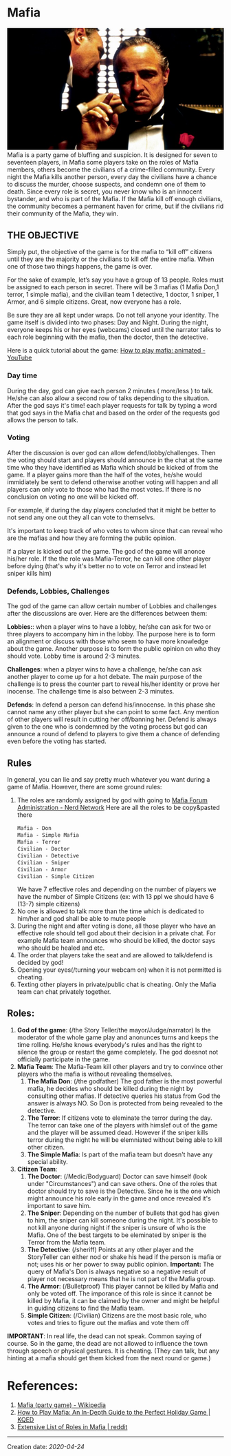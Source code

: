 # Mafia
![image.png](/img/games/godfather.png)
Mafia is a party game of bluffing and suspicion. It is designed for seven to seventeen players, in Mafia some players take on the roles of Mafia members, others become the civilians of a crime-filled community.
Every night the Mafia kills another person, every day the civilians have a chance to discuss the murder, choose suspects, and condemn one of them to death. Since every role is secret, you never know who is an innocent bystander, and who is part of the Mafia. If the Mafia kill off enough civilians, the community becomes a permanent haven for crime, but if the civilians rid their community of the Mafia, they win.

## THE OBJECTIVE
Simply put, the objective of the game is for the mafia to “kill off” citizens until they are the majority or the civilians to kill off the entire mafia. When one of those two things happens, the game is over.

For the sake of example, let’s say you have a group of 13 people. Roles must be assigned to each person in secret. There will be 3 mafias (1 Mafia Don,1 terror, 1 simple mafia), and the civilian team 1 detective, 1 doctor, 1 sniper, 1 Armor, and 6 simple citizens. Great, now everyone has a role. 

Be sure they are all kept under wraps. Do not tell anyone your identity. The game itself is divided into two phases: Day and Night. During the night, everyone keeps his or her eyes (webcams) closed until the narrator talks to each role beginning with the mafia, then the doctor, then the detective. 

Here is a quick tutorial about the game: [How to play mafia: animated - YouTube][HTPMAY]

### Day time
During the day, god can give each person 2 minutes ( more/less ) to talk. He/she can also allow a second row of talks depending to the situation.
After the god says it's time! each player requests for talk by typing a word that god says in the Mafia chat and based on the order of the requests god allows the person to talk.

### Voting
After the discussion is over god can allow defend/lobby/challenges.
Then the voting should start and players should announce in the chat at the same time who they have identified as Mafia which should be kicked of from the game.
If a player gains more than the half of the votes, he/she would immidiately be sent to defend otherwise another voting will happen and all players can only vote to those who had the most votes. If there is no conclusion on voting no one will be kicked off. 

For example, if during the day players concluded that it might be better to not send any one out they all can vote to themselvs.

It's important to keep track of who votes to whom since that can reveal who are the mafias and how they are forming the public opinion.

If a player is kicked out of the game. The god of the game will anonce his/her role. If the the role was Mafia-Terror, he can kill one other player before dying (that's why it's better no to vote on Terror and instead let sniper kills him)

### Defends, Lobbies, Challenges
The god of the game can allow certain number of Lobbies and challenges after the discussions are over. Here are the differences between them:

**Lobbies:**: when a player wins to have a lobby, he/she can ask for two or three players to accompany him in the lobby. The purpose here is to form an alignment or discuss with those who seem to have more knowledge about the game. Another purpose is to form the public opinion on who they should vote. Lobby time is around 2-3 minutes.

**Challenges**: when a player wins to have a challenge, he/she can ask another player to come up for a hot debate. The main purpose of the challenge is to press the counter part to reveal his/her identity or prove her inocense. The challenge time is also between 2-3 minutes.

**Defends**: In defend a person can defend his/innocense. In this phase she cannot name any other player but she can point to some fact. Any mention of other players will result in cutting her off/banning her. Defend is always given to the one who is condemned by the voting process but god can announce a round of defend to players to give them a chance of defending even before the voting has started.


## Rules
In general, you can lie and say pretty much whatever you want during a game of Mafia. However, there are some ground rules:

1. The roles are randomly assigned by god with going to [Mafia Forum Administration - Nerd Network][MFANN]
   Here are all the roles to be copy&pasted there
   ```
   Mafia - Don
   Mafia - Simple Mafia
   Mafia - Terror
   Civilian - Doctor
   Civilian - Detective
   Civilian - Sniper
   Civilian - Armor
   Civilian - Simple Citizen
   ```   
   We have 7 effective roles and depending on the number of players we have the number of Simple Citizens (ex: with 13 ppl we should have 6 (13-7) simple citizens)
1. No one is allowed to talk more than the time which is dedicated to him/her and god shall be able to mute people
2. During the night and after voting is done, all those player who have an effective role should tell god about their decision in a private chat. For example Mafia team announces who should be killed, the doctor says who should be healed and etc.
3. The order that players take the seat and are allowed to talk/defend is decided by god!
4. Opening your eyes(/turning your webcam on) when it is not permitted is cheating.
5. Texting other players in private/public chat is cheating. Only the Mafia team can chat privately together.
## Roles:
1. **God of the game**: (/the Story Teller/the mayor/Judge/narrator)
   Is the moderator of the whole game play and anonunces turns and keeps the time rolling. He/she knows everybody's rules and has the right to silence the group or restart the game completely. The god doesnot not officially participate in the game.
1. **Mafia Team**:
   The Mafia-Team kill other players and try to convince other players who the mafia is without revealing themselves.
   1. **The Mafia Don**: (/the godfather)
      The god father is the most powerful mafia, he decides who should be killed during the night by consulting other mafias. If detective queries his status from God the answer is always NO. So Don is protected from being revealed to the detective.
   3. **The Terror**: If citizens vote to eleminate the terror during the day. The terror can take one of the players with himslef out of the game and the player will be assumed dead. However if the sniper kills terror during the night he will be elemniated without being able to kill other citizen.
   4. **The Simple Mafia**: Is part of the mafia team but doesn't have any special ability.
1. **Citizen Team**:
   1. **The Doctor**: (/Medic/Bodyguard)
      Doctor can save himself (look under "Circumstances") and can save others. One of the roles that doctor should try to save is the Detective. Since he is the one which might announce his role early in the game and once revealed it's important to save him.
   2. **The Sniper**: 
      Depending on the number of bullets that god has given to him, the sniper can kill someone during the night. It's possible to not kill anyone during night if the sniper is unsure of who is the Mafia. One of the best targets to be eleminated by sniper is the Terror from the Mafia team.
   4. **The Detective**:  (/sheriff)
      Points at any other player and the StoryTeller can either nod or shake his head if the person is mafia or not; uses his or her power to sway public opinion.
      **Important:** The query of Mafia's Don is always negative so a negative result of player not necessary means that he is not part of the Mafia group.
   1. **The Armor**:  (/Bulletproof)
      This player cannot be killed by Mafia and only be voted off. The imporance of this role is since it cannot be killed by Mafia, it can be claimed by the owner and might be helpful in guiding citizens to find the Mafia team.
   5. **Simple Citizen**: (/Civilian)
      Citizens are the most basic role, who votes and tries to figure out the mafias and vote them off

**IMPORTANT**: In real life, the dead can not speak. Common saying of course. So in the game, the dead are not allowed to influence the town through speech or physical gestures. It is cheating. (They can talk, but any hinting at a mafia should get them kicked from the next round or game.)

# References:
1. [Mafia (party game) - Wikipedia][MPGW]
1. [How to Play Mafia: An In-Depth Guide to the Perfect Holiday Game | KQED][HTPMAIDGTTPHGK]
2. [Extensive List of Roles in Mafia | reddit][HWRCRDC2E]
* * *
Creation date: _2020-04-24_

[HTPMAIDGTTPHGK]: https://www.kqed.org/pop/10178/how-to-play-mafia-an-in-depth-guide-to-the-perfect-holiday-game
[MPGW]: https://en.wikipedia.org/wiki/Mafia_(party_game)
[HWRCRDC2E]: https://www.reddit.com/r/DailyMafia/comments/2rxpsv/extensive_list_of_roles_in_mafia/
[HTPMAY]: https://www.youtube.com/watch?v=HExlcWsuB98
[MFANN]: http://adv-random-gen.sourceforge.net/rand-gen/mafia/